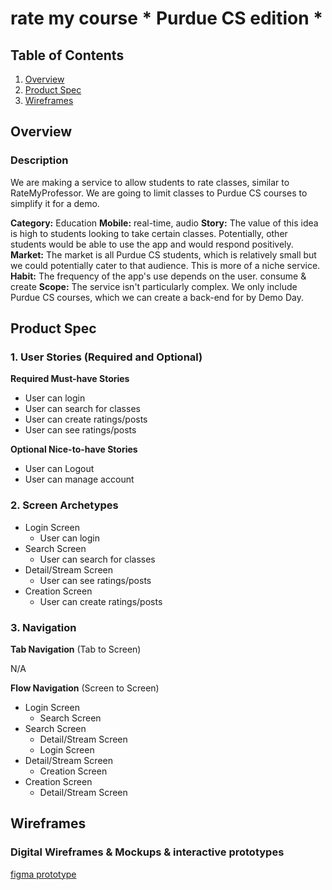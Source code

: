 # rate my course * Purdue CS edition *

## Table of Contents
1. [Overview](#Overview)
1. [Product Spec](#Product-Spec)
1. [Wireframes](#Wireframes)

## Overview
### Description
We are making a service to allow students to rate classes, similar to RateMyProfessor. We are going to limit classes to Purdue CS courses to simplify it for a demo.

**Category:** Education
**Mobile:** real-time, audio
**Story:** The value of this idea is high to students looking to take certain classes. Potentially, other students would be able to use the app and would respond positively.
**Market:** The market is all Purdue CS students, which is relatively small but we could potentially cater to that audience. This is more of a niche service.
**Habit:** The frequency of the app's use depends on the user. consume & create
**Scope:** The service isn't particularly complex. We only include Purdue CS courses, which we can create a back-end for by Demo Day.

## Product Spec

### 1. User Stories (Required and Optional)

**Required Must-have Stories**

 * User can login
 * User can search for classes
 * User can create ratings/posts
 * User can see ratings/posts

**Optional Nice-to-have Stories**

 * User can Logout 
 * User can manage account

### 2. Screen Archetypes

 * Login Screen
     * User can login
 * Search Screen
     * User can search for classes
 * Detail/Stream Screen
     * User can see ratings/posts
 * Creation Screen
     * User can create ratings/posts

### 3. Navigation

**Tab Navigation** (Tab to Screen)

N/A

**Flow Navigation** (Screen to Screen)

 * Login Screen
   * Search Screen
 * Search Screen
   * Detail/Stream Screen
   * Login Screen
 * Detail/Stream Screen
   * Creation Screen 
 * Creation Screen
   * Detail/Stream Screen
 
## Wireframes
### Digital Wireframes & Mockups & interactive prototypes
[figma prototype](https://www.figma.com/file/EjJjVgg0Xs4ZXMg753z4ZR6L/Rate-my-course?node-id=0%3A1)
